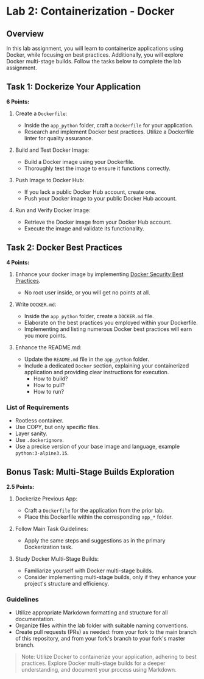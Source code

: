 # Lab 2: Containerization - Docker

## Overview

In this lab assignment, you will learn to containerize applications using Docker, while focusing on best practices. Additionally, you will explore Docker multi-stage builds. Follow the tasks below to complete the lab assignment.

## Task 1: Dockerize Your Application

**6 Points:**

1. Create a `Dockerfile`:
   - Inside the `app_python` folder, craft a `Dockerfile` for your application.
   - Research and implement Docker best practices. Utilize a Dockerfile linter for quality assurance.

2. Build and Test Docker Image:
   - Build a Docker image using your Dockerfile.
   - Thoroughly test the image to ensure it functions correctly.

3. Push Image to Docker Hub:
   - If you lack a public Docker Hub account, create one.
   - Push your Docker image to your public Docker Hub account.

4. Run and Verify Docker Image:
   - Retrieve the Docker image from your Docker Hub account.
   - Execute the image and validate its functionality.

## Task 2: Docker Best Practices

**4 Points:**

1. Enhance your docker image by implementing [Docker Security Best Practices](https://sysdig.com/blog/dockerfile-best-practices/).
   - No root user inside, or you will get no points at all.

2. Write `DOCKER.md`:
   - Inside the `app_python` folder, create a `DOCKER.md` file.
   - Elaborate on the best practices you employed within your Dockerfile.
   - Implementing and listing numerous Docker best practices will earn you more points.

3. Enhance the README.md:
   - Update the `README.md` file in the `app_python` folder.
   - Include a dedicated `Docker` section, explaining your containerized application and providing clear instructions for execution.
     - How to build?
     - How to pull?
     - How to run?

### List of Requirements

- Rootless container.
- Use COPY, but only specific files.
- Layer sanity.
- Use `.dockerignore`.
- Use a precise version of your base image and language, example `python:3-alpine3.15`.

## Bonus Task: Multi-Stage Builds Exploration

**2.5 Points:**

1. Dockerize Previous App:
   - Craft a `Dockerfile` for the application from the prior lab.
   - Place this Dockerfile within the corresponding `app_*` folder.

2. Follow Main Task Guidelines:
   - Apply the same steps and suggestions as in the primary Dockerization task.

3. Study Docker Multi-Stage Builds:
   - Familiarize yourself with Docker multi-stage builds.
   - Consider implementing multi-stage builds, only if they enhance your project's structure and efficiency.

### Guidelines

- Utilize appropriate Markdown formatting and structure for all documentation.
- Organize files within the lab folder with suitable naming conventions.
- Create pull requests (PRs) as needed: from your fork to the main branch of this repository, and from your fork's branch to your fork's master branch.

> Note: Utilize Docker to containerize your application, adhering to best practices. Explore Docker multi-stage builds for a deeper understanding, and document your process using Markdown.
